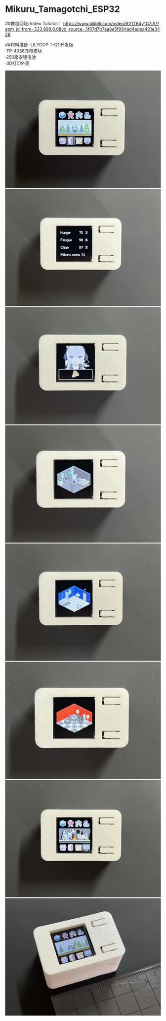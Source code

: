 # Mikuru_Tamagotchi_ESP32

##教程网址/Video Tutorial：
https://www.bilibili.com/video/BV1TB4y1G7iA/?spm_id_from=333.999.0.0&vd_source=3f07d7b7aa8e5f984ad4adea421e3428

##材料准备
·LILYGO® T-QT开发板  
·TP-4056充电模块  
·250毫安锂电池  
·3D打印外壳

![image](https://github.com/MikuruM/Mikuru_Tamagotchi_ESP32/blob/45380a117cb99243fd5454b4a027a0c35a1b5947/Photos/IMG_5553.jpg)
![image](https://github.com/MikuruM/Mikuru_Tamagotchi_ESP32/blob/45380a117cb99243fd5454b4a027a0c35a1b5947/Photos/IMG_5556.jpg)
![image](https://github.com/MikuruM/Mikuru_Tamagotchi_ESP32/blob/45380a117cb99243fd5454b4a027a0c35a1b5947/Photos/IMG_5557.jpg)
![image](https://github.com/MikuruM/Mikuru_Tamagotchi_ESP32/blob/45380a117cb99243fd5454b4a027a0c35a1b5947/Photos/IMG_5572.jpg)
![image](https://github.com/MikuruM/Mikuru_Tamagotchi_ESP32/blob/45380a117cb99243fd5454b4a027a0c35a1b5947/Photos/IMG_5573.jpg)
![image](https://github.com/MikuruM/Mikuru_Tamagotchi_ESP32/blob/45380a117cb99243fd5454b4a027a0c35a1b5947/Photos/IMG_5574.jpg)
![image](https://github.com/MikuruM/Mikuru_Tamagotchi_ESP32/blob/45380a117cb99243fd5454b4a027a0c35a1b5947/Photos/IMG_5576.jpg)
![image](https://github.com/MikuruM/Mikuru_Tamagotchi_ESP32/blob/45380a117cb99243fd5454b4a027a0c35a1b5947/Photos/IMG_5580.jpg)
